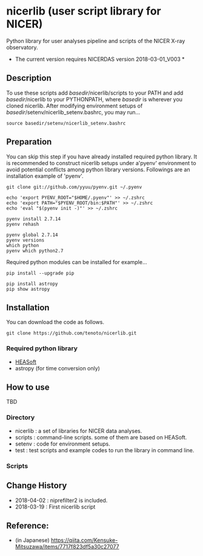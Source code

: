 # nicerlib (user script library for NICER)
Python library for user analyses pipeline and scripts of the NICER X-ray observatory.

* The current version requires NICERDAS version 2018-03-01_V003 *

## Description

To use these scripts add *basedir*/nicerlib/scripts to your PATH and add *basedir*/nicerlib to your PYTHONPATH, where *basedir* is wherever you cloned nicerlib. After modifying environment setups of *basedir*/setenv/nicerlib_setenv.bashrc, you may run...

```
source basedir/setenv/nicerlib_setenv.bashrc
```


## Preparation 
You can skip this step if you have already installed required python library. It is recommended to construct nicerlib setups under a'pyenv' environment to avoid potential conflicts among python library versions. Followings are an installation example of 'pyenv'.

```
git clone git://github.com/yyuu/pyenv.git ~/.pyenv

echo 'export PYENV_ROOT="$HOME/.pyenv"' >> ~/.zshrc
echo 'export PATH="$PYENV_ROOT/bin:$PATH"' >> ~/.zshrc
echo 'eval "$(pyenv init -)"' >> ~/.zshrc

pyenv install 2.7.14
pyenv rehash
 
pyenv global 2.7.14
pyenv versions 
which python
pyenv which python2.7
```

Required python modules can be installed for example...

```
pip install --upgrade pip

pip install astropy
pip show astropy
```

## Installation
You can download the code as follows. 
```
git clone https://github.com/tenoto/nicerlib.git
```

### Required python library
- [HEASoft](https://heasarc.nasa.gov/lheasoft/)
- astropy (for time conversion only)

## How to use
TBD 

### Directory

- nicerlib : a set of libraries for NICER data analyses. 
- scripts : command-line scripts. some of them are based on HEASoft.
- setenv : code for environment setups.
- test : test scripts and example codes to run the library in command line. 

### Scripts


## Change History 
* 2018-04-02 : niprefilter2 is included. 
* 2018-03-19 : First nicerlib script 

## Reference:
- (in Japanese) https://qiita.com/Kensuke-Mitsuzawa/items/7717f823df5a30c27077 

